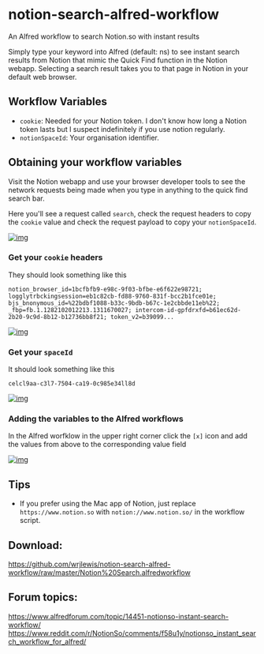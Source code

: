 # notion-search-alfred-workflow
An Alfred workflow to search Notion.so with instant results

Simply type your keyword into Alfred (default: ns) to see instant search results from Notion that mimic the Quick Find function in the Notion webapp. Selecting a search result takes you to that page in Notion in your default web browser.

## Workflow Variables

- `cookie`: Needed for your Notion token. I don't know how long a Notion token lasts but I suspect indefinitely if you use notion regularly.
- `notionSpaceId`: Your organisation identifier. 

## Obtaining your workflow variables

Visit the Notion webapp and use your browser developer tools to see the network requests being made when you type in anything to the quick find search bar. 

Here you'll see a request called `search`, check the request headers to copy the `cookie` value and check the request payload to copy your `notionSpaceId`.


[![img](https://i.imgur.com/ytewFzE.gif)](https://i.imgur.com/ytewFzE.gif)


### Get your `cookie` headers
They should look something like this 

```
notion_browser_id=1bcfbfb9-e98c-9f03-bfbe-e6f622e98721; logglytrbckingsession=eb1c82cb-fd88-9760-831f-bcc2b1fce01e; bjs_bnonymous_id=%22bdbf1088-b33c-9bdb-b67c-1e2cbbde11eb%22; _fbp=fb.1.1282102012213.1311670027; intercom-id-gpfdrxfd=b61ec62d-2b20-9c9d-8b12-b12736bb8f21; token_v2=b39099...

```

[![img](https://github.com/wrjlewis/notion-search-alfred-workflow/blob/master/cookie.png)](https://github.com/wrjlewis/notion-search-alfred-workflow/blob/master/spaceId.png)


### Get your `spaceId`
It should look something like this

```
celcl9aa-c3l7-7504-ca19-0c985e34ll8d
```

[![img](https://github.com/wrjlewis/notion-search-alfred-workflow/blob/master/spaceId.png)](https://github.com/wrjlewis/notion-search-alfred-workflow/blob/master/spaceId.png)

### Adding the variables to the Alfred workflows

In the Alfred worfklow in the upper right corner click the `[x]` icon and add the values from above to the corresponding value field

[![img](https://i.imgur.com/KKYa3El.jpg)](https://i.imgur.com/KKYa3El.jpg)

## Tips

- If you prefer using the Mac app of Notion, just replace `https://www.notion.so` with `notion://www.notion.so/` in the workflow script.

## Download:
https://github.com/wrjlewis/notion-search-alfred-workflow/raw/master/Notion%20Search.alfredworkflow

## Forum topics:
https://www.alfredforum.com/topic/14451-notionso-instant-search-workflow/
https://www.reddit.com/r/NotionSo/comments/f58u1y/notionso_instant_search_workflow_for_alfred/
